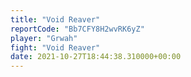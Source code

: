 ```yaml
---
title: "Void Reaver"
reportCode: "Bb7CFY8H2wvRK6yZ"
player: "Grwah"
fight: "Void Reaver"
date: 2021-10-27T18:44:38.310000+00:00
---
```

